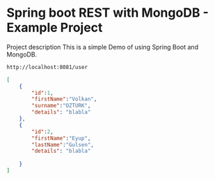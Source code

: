 # Spring boot REST with MongoDB - Example Project
Project description
This is a simple Demo of using Spring Boot and MongoDB.

```bash
http://localhost:8081/user
```

```json
[  
    {  
        "id":1,
        "firstName":"Volkan",
        "surname":"OZTURK",
        "details": "blabla"
    },
    {  
        "id":2,
        "firstName":"Eyup",
        "lastName":"Gulsen",
        "details": "blabla"
        
    }
]
```
